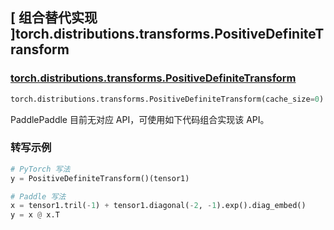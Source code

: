 ## [ 组合替代实现 ]torch.distributions.transforms.PositiveDefiniteTransform

### [torch.distributions.transforms.PositiveDefiniteTransform](https://pytorch.org/docs/stable/distributions.html#module-torch.distributions.transforms)

```python
torch.distributions.transforms.PositiveDefiniteTransform(cache_size=0)
```

PaddlePaddle 目前无对应 API，可使用如下代码组合实现该 API。

### 转写示例

```python
# PyTorch 写法
y = PositiveDefiniteTransform()(tensor1)

# Paddle 写法
x = tensor1.tril(-1) + tensor1.diagonal(-2, -1).exp().diag_embed()
y = x @ x.T
```
